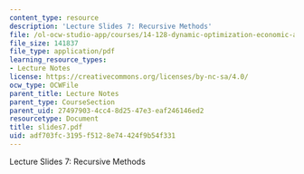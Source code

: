 ```yaml
---
content_type: resource
description: 'Lecture Slides 7: Recursive Methods'
file: /ol-ocw-studio-app/courses/14-128-dynamic-optimization-economic-applications-recursive-methods-spring-2003/adf703fc3195f5128e74424f9b54f331_slides7.pdf
file_size: 141837
file_type: application/pdf
learning_resource_types:
- Lecture Notes
license: https://creativecommons.org/licenses/by-nc-sa/4.0/
ocw_type: OCWFile
parent_title: Lecture Notes
parent_type: CourseSection
parent_uid: 27497903-4cc4-8d25-47e3-eaf246146ed2
resourcetype: Document
title: slides7.pdf
uid: adf703fc-3195-f512-8e74-424f9b54f331
---
```

Lecture Slides 7: Recursive Methods